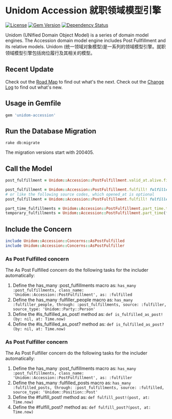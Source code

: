 # Unidom Accession 就职领域模型引擎

[![License](https://img.shields.io/badge/license-MIT-green.svg)](http://opensource.org/licenses/MIT)
[![Gem Version](https://badge.fury.io/rb/unidom-accession.svg)](https://badge.fury.io/rb/unidom-accession)
[![Dependency Status](https://gemnasium.com/badges/github.com/topbitdu/unidom-accession.svg)](https://gemnasium.com/github.com/topbitdu/unidom-accession)

Unidom (UNIfied Domain Object Model) is a series of domain model engines. The Accession domain model engine includes Post Fullfillment and its relative models.
Unidom (统一领域对象模型)是一系列的领域模型引擎。就职领域模型引擎包括岗位履行及其相关的模型。



## Recent Update

Check out the [Road Map](ROADMAP.md) to find out what's the next.
Check out the [Change Log](CHANGELOG.md) to find out what's new.



## Usage in Gemfile

```ruby
gem 'unidom-accession'
```



## Run the Database Migration

```shell
rake db:migrate
```
The migration versions start with 200405.



## Call the Model

```ruby
post_fulfillment = Unidom::Accession::PostFulfillment.valid_at.alive.first

post_fulfillment = Unidom::Accession::PostFulfillment.fulfill! fulfiller: fulfiller, fulfilled: post, opened_at: Time.now
# or like the following source codes, which opened_at is optional
post_fulfillment = Unidom::Accession::PostFulfillment.fulfill! fulfiller: fulfiller, fulfilled: post

part_time_fulfillments = Unidom::Accession::PostFulfillment.part_time.temporary(false) # all part time & permanent post fulfillments
temporary_fulfillments = Unidom::Accession::PostFulfillment.part_time(false).temporary # all full time & temporary post fulfillments
```



## Include the Concern

```ruby
include Unidom::Accession::Concerns::AsPostFulfilled
include Unidom::Accession::Concerns::AsPostFulfiller
```

### As Post Fulfilled concern

The As Post Fulfilled concern do the following tasks for the includer automatically:  
1. Define the has_many :post_fulfillments macro as: ``has_many :post_fulfillments, class_name: 'Unidom::Accession::PostFulfillment', as: :fulfilled``  
2. Define the has_many :fulfiller_people macro as: ``has_many :fulfiller_people, through: :post_fulfillments, source: :fulfiller, source_type: 'Unidom::Party::Person'``  
3. Define the #is_fulfilled_as_post! method as: ``def is_fulfilled_as_post!(by: nil, at: Time.now)``
4. Define the #is_fulfilled_as_post? method as: ``def is_fulfilled_as_post?(by: nil, at: Time.now)``

### As Post Fulfiller concern

The As Post Fulfiller concern do the following tasks for the includer automatically:  
1. Define the has_many :post_fulfillments macro as: ``has_many :post_fulfillments, class_name: 'Unidom::Accession::PostFulfillment', as: :fulfiller``  
2. Define the has_many :fulfilled_posts macro as: ``has_many :fulfilled_posts, through: :post_fulfillments, source: :fulfilled, source_type: 'Unidom::Position::Post'``  
3. Define the #fulfill_post! method as: ``def fulfill_post!(post, at: Time.now)``
4. Define the #fulfill_post? method as: ``def fulfill_post?(post, at: Time.now)``

